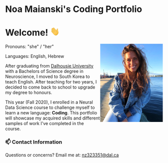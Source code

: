 # Noa Maianski's Coding Portfolio

<h1>Welcome! <img  src="https://raw.githubusercontent.com/ABSphreak/ABSphreak/master/gifs/Hi.gif" width="30px"></h1>

<img align="right" src="dock.jpeg" width="200"/>

Pronouns: "she" / "her"

Languages: English, Hebrew
  

After graduating from <a href="https://www.dal.ca">Dalhousie University</a> with a Bachelors of Science degree in Neuroscience, I moved to South Korea to teach English. After teaching for two years, I decided to come back to school to upgrade my degree to honours.


This year (Fall 2020), I enrolled in a Neural Data Science course to challenge myself to learn a new language: **Coding**. This portfolio will showcase my acquired skills and different samples of work I've completed in the course. 
 
### 📫 Contact Information
Questions or concerns? Email me at:
[nz323351@dal.ca](mailto:nz323351@dal.ca)

